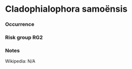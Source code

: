 <!-- TITLE: Cladophialophora samoënsis  -->

# Cladophialophora samoënsis
### Occurrence

### Risk group RG2

### Notes

Wikipedia: N/A